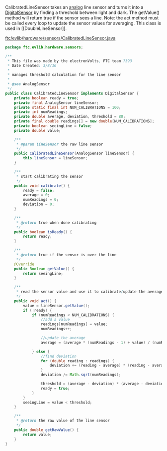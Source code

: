 CalibratedLineSensor takes an [analog](Analog-Sensors.md) line sensor and turns it into a [DigitalSensor](Digital-Sensors.md) by finding a threshold between light and dark. The getValue() method will return true if the sensor sees a line. Note: the act method must be called every loop to update the sensor values for averaging. This class is used in [[DoubleLineSensor]].

[ftc/evlib/hardware/sensors/CalibratedLineSensor.java](https://github.com/FTC7393/EVLib/blob/master/EVLib/src/main/java/ftc/evlib/hardware/sensors/CalibratedLineSensor.java)

```java
package ftc.evlib.hardware.sensors;

/**
 * This file was made by the electronVolts, FTC team 7393
 * Date Created: 3/8/16
 * 
 * manages threshold calculation for the line sensor
 *
 * @see AnalogSensor
 */
public class CalibratedLineSensor implements DigitalSensor {
    private boolean ready = true;
    private final AnalogSensor lineSensor;
    private static final int NUM_CALIBRATIONS = 100;
    private int numReadings;
    private double average, deviation, threshold = 80;
    private final double readings[] = new double[NUM_CALIBRATIONS];
    private boolean seeingLine = false;
    private double value;

    /**
     * @param lineSensor the raw line sensor
     */
    public CalibratedLineSensor(AnalogSensor lineSensor) {
        this.lineSensor = lineSensor;
    }

    /**
     * start calibrating the sensor
     */
    public void calibrate() {
        ready = false;
        average = 0;
        numReadings = 0;
        deviation = 0;
    }

    /**
     * @return true when done calibrating
     */
    public boolean isReady() {
        return ready;
    }

    /**
     * @return true if the sensor is over the line
     */
    @Override
    public Boolean getValue() {
        return seeingLine;
    }

    /**
     * read the sensor value and use it to calibrate/update the average
     */
    public void act() {
        value = lineSensor.getValue();
        if (!ready) {
            if (numReadings < NUM_CALIBRATIONS) {
                //add a value
                readings[numReadings] = value;
                numReadings++;

                //update the average
                average = (average * (numReadings - 1) + value) / (numReadings);

            } else {
                //find deviation
                for (double reading : readings) {
                    deviation += (reading - average) * (reading - average);
                }
                deviation /= Math.sqrt(numReadings);

                threshold = (average - deviation) * (average - deviation) / average;
                ready = true;
            }
        }
        seeingLine = value < threshold;
    }

    /**
     * @return the raw value of the line sensor
     */
    public double getRawValue() {
        return value;
    }
}
```